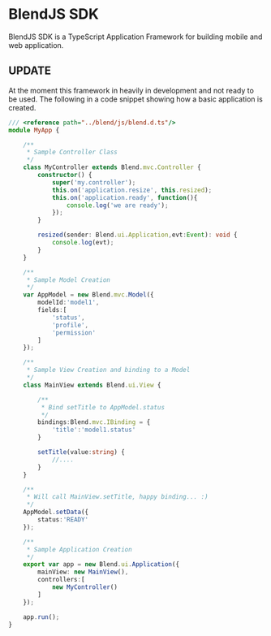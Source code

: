 # BlendJS SDK

BlendJS SDK is a TypeScript Application Framework for building mobile and web application.

## UPDATE

At the moment this framework in heavily in development and not ready to be used. The following in a code snippet
showing how a basic application is created.
```typescript
/// <reference path="../blend/js/blend.d.ts"/>
module MyApp {

    /**
     * Sample Controller Class
     */
    class MyController extends Blend.mvc.Controller {
        constructor() {
            super('my.controller');
            this.on('application.resize', this.resized);
            this.on('application.ready', function(){
                console.log('we are ready');
            });
        }

        resized(sender: Blend.ui.Application,evt:Event): void {
            console.log(evt);
        }
    }

    /**
     * Sample Model Creation
     */
    var AppModel = new Blend.mvc.Model({
        modelId:'model1',
        fields:[
            'status',
            'profile',
            'permission'
        ]
    });

    /**
     * Sample View Creation and binding to a Model
     */
    class MainView extends Blend.ui.View {

        /**
         * Bind setTitle to AppModel.status
         */
        bindings:Blend.mvc.IBinding = {
            'title':'model1.status'
        }

        setTitle(value:string) {
            //....
        }
    }

    /**
     * Will call MainView.setTitle, happy binding... :)
     */
    AppModel.setData({
        status:'READY'
    });

    /**
     * Sample Application Creation
     */
    export var app = new Blend.ui.Application({
        mainView: new MainView(),
        controllers:[
            new MyController()
        ]
    });

    app.run();
}
````